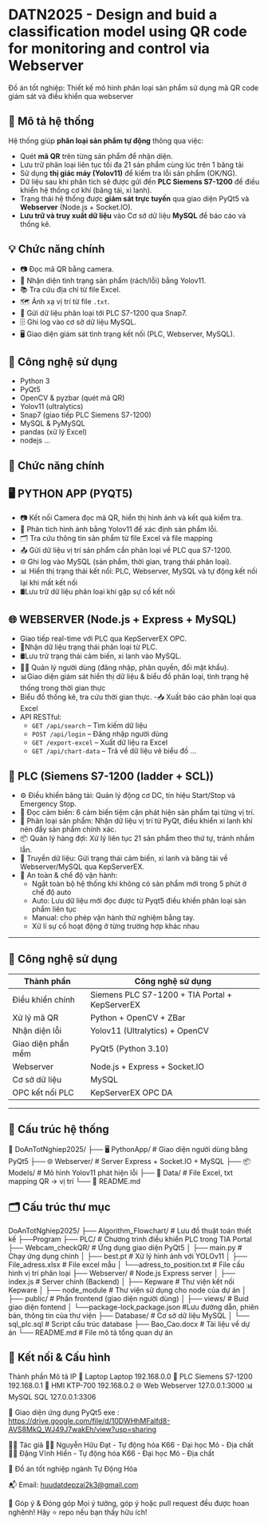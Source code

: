 # DATN2025 - Design and buid a classification model using QR code for monitoring and control via Webserver

Đồ án tốt nghiệp: Thiết kế mô hình phân loại sản phẩm sử dụng mã QR code giám sát và điều khiển qua webserver

## 🧠 Mô tả hệ thống

Hệ thống giúp **phân loại sản phẩm tự động** thông qua việc:
- Quét **mã QR** trên từng sản phẩm để nhận diện.
- Lưu trữ phân loại liên tục tối đa 21 sản phẩm cùng lúc trên 1 băng tải
- Sử dụng **thị giác máy (Yolov11)** để kiểm tra lỗi sản phẩm (OK/NG).
- Dữ liệu sau khi phân tích sẽ được gửi đến **PLC Siemens S7-1200** để điều khiển hệ thống cơ khí (băng tải, xi lanh).
- Trạng thái hệ thống được **giám sát trực tuyến** qua giao diện PyQt5 và **Webserver** (Node.js + Socket.IO).
- **Lưu trữ và truy xuất dữ liệu** vào Cơ sở dữ liệu **MySQL** để báo cáo và thống kê.

## 💡 Chức năng chính

- 📷 Đọc mã QR bằng camera.
- 🤖 Nhận diện tình trạng sản phẩm (rách/lỗi) bằng Yolov11.
- 📚 Tra cứu địa chỉ từ file Excel.
- 🗺️ Ánh xạ vị trí từ file `.txt`.
- 🔌 Gửi dữ liệu phân loại tới PLC S7-1200 qua Snap7.
- 🗄️ Ghi log vào cơ sở dữ liệu MySQL.
- 🖥️ Giao diện giám sát tình trạng kết nối (PLC, Webserver, MySQL).

## 🧩 Công nghệ sử dụng

- Python 3
- PyQt5
- OpenCV & pyzbar (quét mã QR)
- Yolov11 (ultralytics)
- Snap7 (giao tiếp PLC Siemens S7-1200)
- MySQL & PyMySQL
- pandas (xử lý Excel)
- nodejs
...

## 🔧 Chức năng chính

## 🖥️ PYTHON APP (PYQT5)

- 📷 Kết nối Camera đọc mã QR, hiển thị hình ảnh và kết quả kiểm tra.
- 🧠 Phân tích hình ảnh bằng Yolov11 để xác định sản phẩm lỗi.
- 🗂️ Tra cứu thông tin sản phẩm từ file Excel và file mapping
- 📤 Gửi dữ liệu vị trí sản phẩm cần phân loại về PLC qua S7-1200.
- 🌐 Ghi log vào MySQL (sản phẩm, thời gian, trạng thái phân loại).
- 📊 Hiển thị trạng thái kết nối: PLC, Webserver, MySQL và tự động kết nối lại khi mất kết nối
- 🛢️Lưu trữ dữ liệu phân loại khi gặp sự cố kết nối

## 🌐 WEBSERVER (Node.js + Express + MySQL)
- Giao tiếp real-time với PLC qua KepServerEX OPC.
- 📡Nhận dữ liệu trạng thái phân loại từ PLC.
- 🛢️Lưu trữ trạng thái cảm biến, xi lanh vào MySQL.
- 🧑‍💼 Quản lý người dùng (đăng nhập, phân quyền, đổi mật khẩu).
- 📊Giao diện giám sát hiển thị dữ liệu & biểu đồ phân loại, tình trạng hệ thống trong thời gian thực
- Biểu đồ thống kê, tra cứu thời gian thực.
-📥 Xuất báo cáo phân loại qua Excel
- API RESTful:
  - `GET /api/search` – Tìm kiếm dữ liệu
  - `POST /api/login` – Đăng nhập người dùng
  - `GET /export-excel` – Xuất dữ liệu ra Excel
  - `GET /api/chart-data` – Trả về dữ liệu vẽ biểu đồ
  ...

## 🤖 PLC (Siemens S7-1200 (ladder + SCL))
- ⚙️ Điều khiển băng tải: Quản lý động cơ DC, tín hiệu Start/Stop và Emergency Stop.
- 🔎 Đọc cảm biến: 6 cảm biến tiệm cận phát hiện sản phẩm tại từng vị trí.
- 🚦 Phân loại sản phẩm: Nhận dữ liệu vị trí từ PyQt, điều khiển xi lanh khí nén đẩy sản phẩm chính xác.
- 📦 Quản lý hàng đợi: Xử lý liên tục 21 sản phẩm theo thứ tự, tránh nhầm lẫn.
- 📡 Truyền dữ liệu: Gửi trạng thái cảm biến, xi lanh và băng tải về Webserver/MySQL qua KepServerEX.
- 🛑 An toàn & chế độ vận hành:
  - Ngắt toàn bộ hệ thống khi không có sản phẩm mới trong 5 phút ở chế độ auto
  - Auto: Lưu dữ liệu mới đọc được từ Pyqt5 điều khiển phân loại sản phẩm liên tục
  - Manual: cho phép vận hành thử nghiệm bằng tay.
  - Xử lí sự cố hoạt động ở từng trường hợp khác nhau

---

## 💼 Công nghệ sử dụng

| Thành phần        | Công nghệ sử dụng                                 |
|-------------------|---------------------------------------------------|
| Điều khiển chính  | Siemens PLC S7-1200 + TIA Portal + KepServerEX    |
| Xử lý mã QR       | Python + OpenCV + ZBar                            |
| Nhận diện lỗi     | Yolov11 (Ultralytics) + OpenCV                    |
| Giao diện phần mềm| PyQt5 (Python 3.10)                               |
| Webserver         | Node.js + Express + Socket.IO                     |
| Cơ sở dữ liệu     | MySQL                                             |
| OPC kết nối PLC   | KepServerEX OPC DA                                |

---
## 🧩 Cấu trúc hệ thống

📁 DoAnTotNghiep2025/
├── 🖥️ PythonApp/ # Giao diện người dùng bằng PyQt5
├── 🌐 Webserver/ # Server Express + Socket.IO + MySQL
├── 📦 Models/ # Mô hình Yolov11 phát hiện lỗi
├── 📂 Data/ # File Excel, txt mapping QR → vị trí
└── 📄 README.md

## 🗂️ Cấu trúc thư mục

DoAnTotNghiep2025/
├── Algorithm_Flowchart/       # Lưu đồ thuật toán thiết kế
├──Program
  ├── PLC/                     # Chương trình điều khiển PLC trong TIA Portal
  ├── Webcam_checkQR/          # Ứng dụng giao diện PyQt5
  │   ├── main.py              # Chạy ứng dụng chính
  │   ├── best.pt              # Xử lý hình ảnh với YOLOv11
  │   ├── File_adress.xlsx     # File excel mẫu
  │   └──adress_to_position.txt # File cấu hình vị trí phân loại
  ├── Webserver/               # Node.js Express server
  │   ├── index.js             # Server chính (Backend)
  │   ├── Kepware              # Thư viện kết nối Kepware
  │   ├── node_module          # Thư viện sử dụng cho node của dự án
  │   ├── public/              # Phần frontend (giao diện người dùng)
  │   ├── views/               # Buid giao diện fontend
  │   └──package-lock,package.json #Lưu đường dẫn, phiên bản, thông tin của thư viện
  ├── Database/                 # Cơ sở dữ liệu MySQL
  │   └── sql_plc.sql           # Script cấu trúc database
  ├── Bao_Cao.docx              # Tài liệu về dự án
  └── README.md                 # File mô tả tổng quan dự án


## 🔧 Kết nối & Cấu hình
Thành phần	    Mô tả	                       IP
📶 Laptop      Laptop	                    192.168.0.0
📶 PLC	      Siemens S7-1200	            192.168.0.1
📶 HMI	      KTP-700                     192.168.0.2
🌐 Web        Webserver                   127.0.0.1:3000
📊 MySQL	    SQL                         127.0.0.1:3306


📸 Giao diện ứng dụng
PyQt5 exe : https://drive.google.com/file/d/10DWHhMFaIfd8-AVS8MkQ_WJ49J7wakEh/view?usp=sharing

🧑‍💻 Tác giả
  👨‍🎓 Nguyễn Hữu Đạt - Tự động hóa K66 - Đại học Mỏ - Địa chất
  👨‍🎓 Đặng Vĩnh Hiển - Tự động hóa K66 - Đại học Mỏ - Địa chất

🏫 Đồ án tốt nghiệp ngành Tự Động Hóa

📬 Email: huudatdepzai2k3@gmail.com

🌟 Góp ý & Đóng góp
Mọi ý tưởng, góp ý hoặc pull request đều được hoan nghênh!
Hãy ⭐ repo nếu bạn thấy hữu ích!

